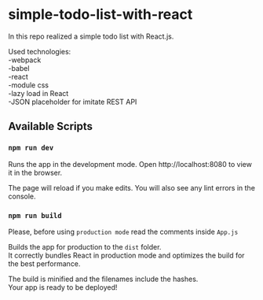 # simple-todo-list-with-react
In this repo realized a simple todo list with React.js.

Used technologies:<br> 
-webpack<br>
-babel<br>
-react<br>
-module css<br>
-lazy load in React<br>
-JSON placeholder for imitate REST API<br>

## Available Scripts
### `npm run dev`
Runs the app in the development mode.
Open http://localhost:8080 to view it in the browser.

The page will reload if you make edits.
You will also see any lint errors in the console.

### `npm run build`

Please, before using `production mode` read the comments inside `App.js`

Builds the app for production to the `dist` folder.<br>
It correctly bundles React in production mode and optimizes the build for the best performance.

The build is minified and the filenames include the hashes.<br>
Your app is ready to be deployed!
